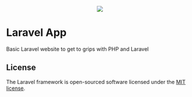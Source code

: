 <p align="center"><img src="https://laravel.com/assets/img/components/logo-laravel.svg"></p>

# Laravel App

Basic Laravel website to get to grips with PHP and Laravel

## License

The Laravel framework is open-sourced software licensed under the [MIT license](https://opensource.org/licenses/MIT).
